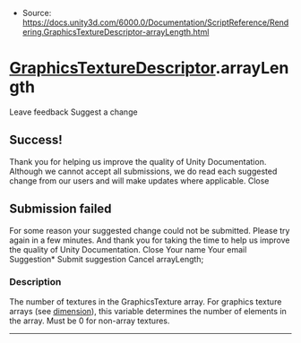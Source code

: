 * Source: https://docs.unity3d.com/6000.0/Documentation/ScriptReference/Rendering.GraphicsTextureDescriptor-arrayLength.html

#  [GraphicsTextureDescriptor](https://docs.unity3d.com/6000.0/Documentation/ScriptReference/Rendering.GraphicsTextureDescriptor.html).arrayLength
Leave feedback
Suggest a change
## Success!
Thank you for helping us improve the quality of Unity Documentation. Although we cannot accept all submissions, we do read each suggested change from our users and will make updates where applicable.
Close
## Submission failed
For some reason your suggested change could not be submitted. Please <a>try again</a> in a few minutes. And thank you for taking the time to help us improve the quality of Unity Documentation.
Close
Your name Your email Suggestion* Submit suggestion
Cancel
arrayLength; 
### Description
The number of textures in the GraphicsTexture array.
For graphics texture arrays (see [dimension](https://docs.unity3d.com/6000.0/Documentation/ScriptReference/Rendering.GraphicsTextureDescriptor-dimension.html)), this variable determines the number of elements in the array. Must be 0 for non-array textures.
* * *
